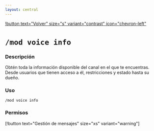 ```yaml
---
layout: central
---
```


[!button text="Volver" size="s" variant="contrast" icon="chevron-left"](../moderation.md)
# `/mod voice info`
### Descripción
Obtén toda la información disponible del canal en el que te encuentras. Desde usuarios que tienen acceso a él, restricciones y estado hasta su dueño.

### Uso
```
/mod voice info
```

### Permisos
[!button text="Gestión de mensajes" size="xs" variant="warning"]